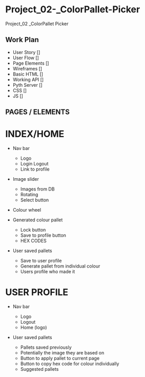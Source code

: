 # Project_02-_ColorPallet-Picker
Project_02 _ColorPallet Picker





## Work Plan
- User Story    []
- User Flow     []     
- Page Elements []
- Wireframes    []
- Basic HTML    []
- Working API   []
- Pyth Server   []
- CSS           []
- JS            []


## PAGES / ELEMENTS

# INDEX/HOME
- Nav bar 
    - Logo
    - Login Logout
    - Link to profile

- Image slider 
    - Images from DB
    - Rotating
    - Select button

- Colour wheel

- Generated colour pallet
    - Lock button
    - Save to profile button
    - HEX CODES 

- User saved pallets
    - Save to user profile
    - Generate pallet from 
      individual colour
    - Users profile who made it


# USER PROFILE
- Nav bar 
    - Logo
    - Logout
    - Home (logo)
    

- User saved pallets
    - Pallets saved previously 
    - Potentially the image they are based on
    - Button to apply pallet to current page
    - Button to copy hex code for colour individually 
    - Suggested pallets





